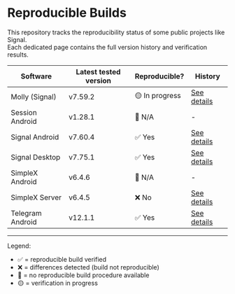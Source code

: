 # Reproducible Builds

This repository tracks the reproducibility status of some public projects like Signal.  
Each dedicated page contains the full version history and verification results.  

| Software        | Latest tested version | Reproducible?  | History |
|-----------------|-----------------------|----------------|---------|
| Molly (Signal)  | v7.59.2               | 🟡 In progress | [See details](history/Molly-Signal.md) |
| Session Android | v1.28.1               | 🚫 N/A         | - |
| Signal Android  | v7.60.4               | ✅ Yes         | [See details](history/Signal-Android.md) |
| Signal Desktop  | v7.75.1               | ✅ Yes         | [See details](history/Signal-Desktop.md) |
| SimpleX Android | v6.4.6                | 🚫 N/A         | - |
| SimpleX Server  | v6.4.5                | ❌ No          | [See details](history/SimpleX-Server.md) |
| Telegram Android| v12.1.1               | ✅ Yes         | [See details](history/Telegram-Android.md) |

---

Legend:  

- ✅ = reproducible build verified
- ❌ = differences detected (build not reproducible)
- 🚫 = no reproducible build procedure available
- 🟡 = verification in progress
